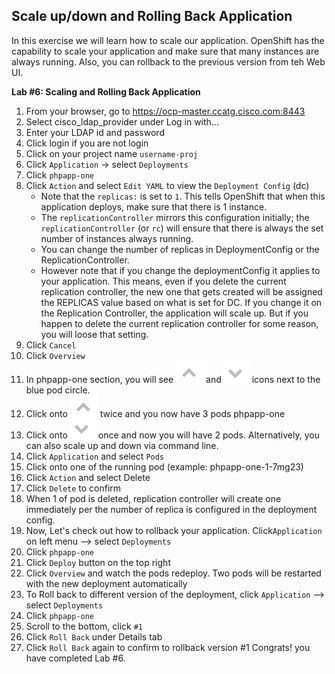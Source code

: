 ## Scale up/down and Rolling Back Application 
In this exercise we will learn how to scale our application. OpenShift has the capability to scale your application and make sure that many instances are always running. Also, you can rollback to the previous version from teh Web UI.

**Lab #6: Scaling and Rolling Back Application**

1. From your browser, go to https://ocp-master.ccatg.cisco.com:8443
2. Select cisco_ldap_provider under Log in with...
3. Enter your LDAP id and password
4. Click login if you are not login
5. Click on your project name `username-proj`
6. Click `Application` -> select `Deployments`
7. Click `phpapp-one`
8. Click `Action` and select `Edit YAML` to view the `Deployment Config` (dc)
	- Note that the `replicas:` is set to `1`. This tells OpenShift that when this application deploys, make sure that there is 1 instance.
	- The `replicationController` mirrors this configuration initially; the `replicationController` (or `rc`) will ensure that there is always the set number of instances always running.
	- You can change the number of replicas in DeploymentConfig or the ReplicationController.
	- However note that if you change the deploymentConfig it applies to your application. This means, even if you delete the current replication controller, the new one that gets created will be assigned the REPLICAS value based on what is set for DC. If you change it on the Replication Controller, the application will scale up. But if you happen to delete the current replication controller for some reason, you will loose that setting.
9. Click `Cancel`
10. Click `Overview`
11. In phpapp-one section, you will see  ![image](images/scale_up.jpg) and ![image](images/scale_down.jpg) icons next to the blue pod circle.
12. Click onto ![image](images/scale_up.jpg) twice and you now have 3 pods phpapp-one
13. Click onto ![image](images/scale_down.jpg) once and now you will have 2 pods. Alternatively, you can also scale up and down via command line.
14. Click `Application` and select `Pods`
15. Click onto one of the running pod (example: phpapp-one-1-7mg23)
16. Click `Action` and select Delete
17. Click `Delete` to confirm
18. When 1 of pod is deleted, replication controller will create one immediately per the number of replica is configured in the deployment config.
19. Now, Let's check out how to rollback your application. Click`Application` on left menu —> select `Deployments`
20. Click `phpapp-one`
20. Click `Deploy` button on the top right
21. Click `Overview` and watch the pods redeploy. Two pods will be restarted with the new deployment automatically
22. To Roll back to different version of the deployment, click `Application` —> select `Deployments`
23. Click `phpapp-one`
24. Scroll to the bottom, click `#1` 
25. Click `Roll Back` under Details tab
26. Click `Roll Back` again to confirm to rollback version #1
Congrats! you have completed Lab #6.




